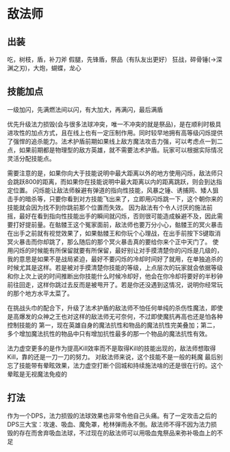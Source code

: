# 敌法师

## 出装
吃，树枝，盾，补刀斧
假腿，先锋盾，祭品（有队友出更好）
狂战，碎骨锤(->深渊之刃)，大炮，蝴蝶，龙心

## 技能加点
一级加闪，先满燃法间以闪，有大加大，再满闪，最后满盾

优先升级法力损毁(会与很多法球冲突，唯一不冲突的就是祭品)，是在顺利时极具进攻性的加点方式，且在线上也有一定压制作用。同时较早地拥有高等级闪烁提供了强悍的追杀能力。法术护盾前期如果线上敌方魔法攻击力强，可以考虑点一到二点，如果前期都是物理型的敌方英雄，就不需要法术护盾。玩家可以根据实际情况灵活分配技能点。

需要注意的是，如果你向大于技能说明中最大距离以外的地方使用闪烁，敌法师只会跳跃800的距离，而如果你在技能说明中最大距离以内的距离跳跃，则会到达指定位置。
闪烁能让敌法师躲避有弹道的指向性技能，风暴之锤、诱捕网、矮人狙击手的暗杀等，只要你看到对方技能飞出来了，立即用闪烁跳一下，这个朝你来的技能就会因为找不到你跳前那个位置而失效。
因为敌法有个令人讨厌的施法前摇，最好在看到指向性技能出手的瞬间就闪烁，否则很可能造成躲避不及，因此需要打好提前量。在骷髅王这个冤家面前，敌法师也要万分小心，骷髅王的冥火暴击在出手之前就有视觉效果了，如果骷髅王和你玩个心理战，在出手前按下S键取消冥火暴击而你却跳了，那么随后的那个冥火暴击真的要给你来个正中天门了。
使用闪烁的时候能有所保留就要有所保留，最好别让对手摸清楚你的闪烁是几级的，我的意思是如果不是战局紧迫，最好不要闪烁的冷却时间好了就用，在单独追杀的时候尤其是这样。若是被对手摸清楚你技能的等级，上点层次的玩家就会依据等级和你上次上说的时间推断出你技能什么时候冷却好，他会在你冷却将要好的半秒钟前往回走，这样你跳过去反而是被甩开了。若是你还没遇到这情况，说明你经常玩的那个地方水平太菜了。

在挑战头巾的配合下，升级了法术护盾的敌法师不怕任何单纯的杀伤性魔法，即使是高爆发的众神之王也对这样的敌法师无可奈何，不过即使魔抗再高也还是怕各种控制技能的
第一，现在英雄自身的魔法抗性和物品的魔法抗性完美叠加；第二，多个增加魔法抗性的物品中只有增加抗性最多的那一个物品的魔法抗性有效。

法力虚空更多的是作为提高Kill效率而不是取得Kill的技能出现的，敌法师想取得Kill，靠的还是一刀一刀的努力。
对敌法师来说，这个技能不是一般的耗魔
最后别忘了技能带有晕眩效果，法力虚空打断个回城和持续施法啥的还是很在行的。这个晕眩是无视魔法免疫的

## 打法
作为一个DPS，法力损毁的法球效果也非常令他自己头痛。有了一定攻击之后的DPS三大宝：攻速、吸血、魔免罩，枪林弹雨永不倒。敌法师不得不因为法力损毁的存在而舍弃吸血法球，不过现在的敌法师可以用吸血鬼祭品来弥补吸血上的不足